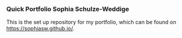### Quick Portfolio Sophia Schulze-Weddige

This is the set up repository for my portfolio, which can be found on https://sophiasw.github.io/.
